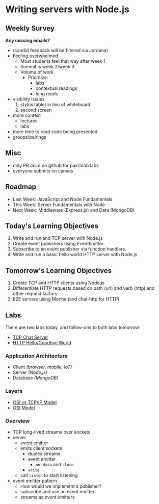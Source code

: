 # Writing servers with Node.js

## Weekly Survey
**Any missing emails?**

* (candid feedback will be filtered via Jordana)
* Feeling overwhelmed
    * Most students feel that way after week 1
    * Summit is week 2/week 3 
    * Volume of work
        * Prioritize:
            * labs
            * contextual readings
            * long reads
* visibility issues 
    1. stylus tablet in lieu of whiteboard
    2. second screen
* more context
    * lectures
    * labs
* more time to read code being presented
* groups/pairings

## Misc
* only PR *once* on github for pair/mob labs
* everyone submits on canvas 

## Roadmap

* Last Week: JavaScript and Node Fundamentals
* This Week: Server Fundamentals with Node
* Next Week: Middleware (Express.js) and Data (MongoDB)

## Today's Learning Objectives

1. Write and run and TCP server with Node.js
2. Create event publishers using EventEmitter.
3. Subscribe to an event publisher via function handlers.
4. Write and run a basic hello world HTTP server with Node.js

## Tomorrow's Learning Objectives

1. Create TCP and HTTP clients using Node.js
2. Differentiate HTTP requests based on path (url) and verb (http) and other request factors
3. E2E servers using Mocha (and chai-http for HTTP)

## Labs

There are two labs today, and follow-ons to both labs tomorrow:

* [TCP Chat Server](https://github.com/codefellows-portland-javascript-401d4/tcp-chat-server)
* [HTTP Hello/Goodbye World](https://github.com/codefellows-portland-javascript-401d4/http-hello-goodbye-world)

### Application Architecture
* Client _(browser, mobile, IoT)_
* Server _(Node.js)_
* Database _(MongoDB)_

### Layers
* [OSI vs TCP/IP Model](http://www.tcpipguide.com/free/diagrams/tcpiplayers.png)
* [OSI Model](http://blog.buildingautomationmonthly.com/wp-content/uploads/2013/05/OSI-Model.png)

### Overview
* TCP long-lived streams over sockets
* server
    * event emitter
    * emits client sockets
        * duplex streams
        * event emitter
            * `on`: `data` and `close`
        * `write`
    * call `listen` to start listening
* event emitter pattern
	* How would we implement a publisher?
	* subscribe and use an event emitter
    * streams as event emitters


